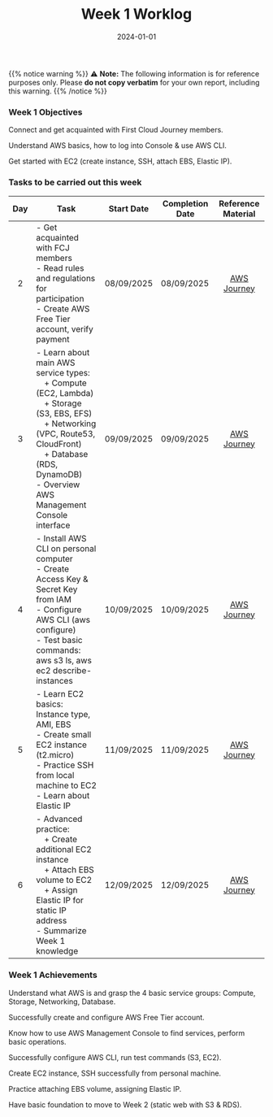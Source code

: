 ﻿---
title: "Week 1 Worklog"
date: "2024-01-01"
weight: 1
chapter: false
pre: " <b> 1.1. </b> "
---
{{% notice warning %}}
⚠️ **Note:** The following information is for reference purposes only. Please **do not copy verbatim** for your own report, including this warning.
{{% /notice %}}


### Week 1 Objectives

Connect and get acquainted with First Cloud Journey members.

Understand AWS basics, how to log into Console & use AWS CLI.

Get started with EC2 (create instance, SSH, attach EBS, Elastic IP).

### Tasks to be carried out this week
| Day | Task | Start Date | Completion Date | Reference Material |
| :-: | --- | --- | --- | :--------: |
| 2 | - Get acquainted with FCJ members<br>- Read rules and regulations for participation<br>- Create AWS Free Tier account, verify payment | 08/09/2025 | 08/09/2025 | [AWS Journey](https://cloudjourney.awsstudygroup.com/) |
| 3 | - Learn about main AWS service types:<br>&emsp;+ Compute (EC2, Lambda)<br>&emsp;+ Storage (S3, EBS, EFS)<br>&emsp;+ Networking (VPC, Route53, CloudFront)<br>&emsp;+ Database (RDS, DynamoDB)<br>- Overview AWS Management Console interface | 09/09/2025 | 09/09/2025 | [AWS Journey](https://cloudjourney.awsstudygroup.com/) |
| 4 | - Install AWS CLI on personal computer<br>- Create Access Key & Secret Key from IAM<br>- Configure AWS CLI (aws configure)<br>- Test basic commands: aws s3 ls, aws ec2 describe-instances | 10/09/2025 | 10/09/2025 | [AWS Journey](https://cloudjourney.awsstudygroup.com/) |
| 5 | - Learn EC2 basics: Instance type, AMI, EBS<br>- Create small EC2 instance (t2.micro)<br>- Practice SSH from local machine to EC2<br>- Learn about Elastic IP | 11/09/2025 | 11/09/2025 | [AWS Journey](https://cloudjourney.awsstudygroup.com/) |
| 6 | - Advanced practice:<br>&emsp;+ Create additional EC2 instance<br>&emsp;+ Attach EBS volume to EC2<br>&emsp;+ Assign Elastic IP for static IP address<br>- Summarize Week 1 knowledge | 12/09/2025 | 12/09/2025 | [AWS Journey](https://cloudjourney.awsstudygroup.com/) |

### Week 1 Achievements

Understand what AWS is and grasp the 4 basic service groups: Compute, Storage, Networking, Database.

Successfully create and configure AWS Free Tier account.

Know how to use AWS Management Console to find services, perform basic operations.

Successfully configure AWS CLI, run test commands (S3, EC2).

Create EC2 instance, SSH successfully from personal machine.

Practice attaching EBS volume, assigning Elastic IP.

Have basic foundation to move to Week 2 (static web with S3 & RDS).


